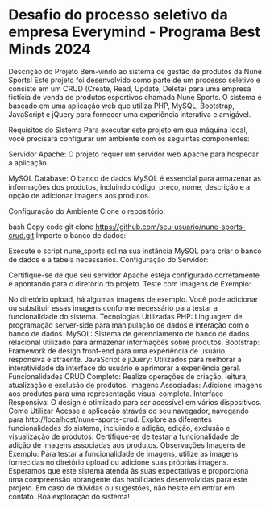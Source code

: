 # Desafio do processo seletivo da empresa Everymind - Programa Best Minds 2024 
Descrição do Projeto
Bem-vindo ao sistema de gestão de produtos da Nune Sports! Este projeto foi desenvolvido como parte de um processo seletivo e consiste em um CRUD (Create, Read, Update, Delete) para uma empresa fictícia de venda de produtos esportivos chamada Nune Sports. O sistema é baseado em uma aplicação web que utiliza PHP, MySQL, Bootstrap, JavaScript e jQuery para fornecer uma experiência interativa e amigável.

Requisitos do Sistema
Para executar este projeto em sua máquina local, você precisará configurar um ambiente com os seguintes componentes:

Servidor Apache: O projeto requer um servidor web Apache para hospedar a aplicação.

MySQL Database: O banco de dados MySQL é essencial para armazenar as informações dos produtos, incluindo código, preço, nome, descrição e a opção de adicionar imagens aos produtos.

Configuração do Ambiente
Clone o repositório:

bash
Copy code
git clone https://github.com/seu-usuario/nune-sports-crud.git
Importe o banco de dados:

Execute o script nune_sports.sql na sua instância MySQL para criar o banco de dados e a tabela necessários.
Configuração do Servidor:

Certifique-se de que seu servidor Apache esteja configurado corretamente e apontando para o diretório do projeto.
Teste com Imagens de Exemplo:

No diretório upload, há algumas imagens de exemplo. Você pode adicionar ou substituir essas imagens conforme necessário para testar a funcionalidade do sistema.
Tecnologias Utilizadas
PHP: Linguagem de programação server-side para manipulação de dados e interação com o banco de dados.
MySQL: Sistema de gerenciamento de banco de dados relacional utilizado para armazenar informações sobre produtos.
Bootstrap: Framework de design front-end para uma experiência de usuário responsiva e atraente.
JavaScript e jQuery: Utilizados para melhorar a interatividade da interface do usuário e aprimorar a experiência geral.
Funcionalidades
CRUD Completo: Realize operações de criação, leitura, atualização e exclusão de produtos.
Imagens Associadas: Adicione imagens aos produtos para uma representação visual completa.
Interface Responsiva: O design é otimizado para ser acessível em vários dispositivos.
Como Utilizar
Acesse a aplicação através do seu navegador, navegando para http://localhost/nune-sports-crud.
Explore as diferentes funcionalidades do sistema, incluindo a adição, edição, exclusão e visualização de produtos.
Certifique-se de testar a funcionalidade de adição de imagens associadas aos produtos.
Observações
Imagens de Exemplo: Para testar a funcionalidade de imagens, utilize as imagens fornecidas no diretório upload ou adicione suas próprias imagens.
Esperamos que este sistema atenda às suas expectativas e proporciona uma compreensão abrangente das habilidades desenvolvidas para este projeto. Em caso de dúvidas ou sugestões, não hesite em entrar em contato. Boa exploração do sistema!


